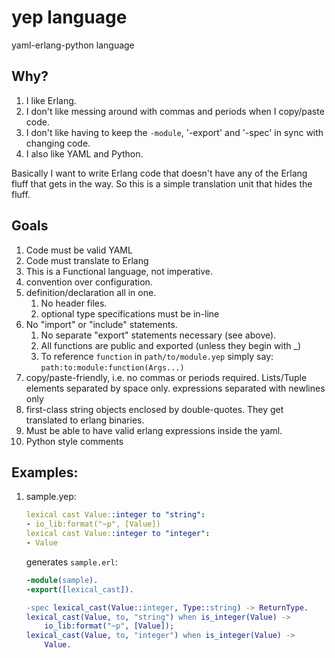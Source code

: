 yep language
===

yaml-erlang-python language

## Why?

1. I like Erlang.
1. I don't like messing around with commas and periods when I copy/paste code.
1. I don't like having to keep the `-module`, '-export' and '-spec' in sync with changing code.
1. I also like YAML and Python.

Basically I want to write Erlang code that doesn't have any of the Erlang fluff that gets in the way.
So this is a simple translation unit that hides the fluff.

## Goals
1. Code must be valid YAML
1. Code must translate to Erlang
1. This is a Functional language, not imperative.
1. convention over configuration.
1. definition/declaration all in one.
   1. No header files.  
   1. optional type specifications must be in-line
1. No "import" or "include" statements.  
   1. No separate "export" statements necessary (see above).  
   2. All functions are public and exported (unless they begin with _)  
   3. To reference `function` in `path/to/module.yep` simply say: `path:to:module:function(Args...)`
1. copy/paste-friendly, i.e. no commas or periods required.  Lists/Tuple elements separated by space only.  expressions separated with newlines only
1. first-class string objects enclosed by double-quotes.  They get translated to erlang binaries.
1. Must be able to have valid erlang expressions inside the yaml.
1. Python style comments

## Examples:
1. sample.yep:

    ```yaml
    lexical cast Value::integer to "string":
    - io_lib:format("~p", [Value])
    lexical cast Value::integer to "integer":
    - Value
    ```
   
    generates `sample.erl`:
   
    ```erlang
    -module(sample).
    -export([lexical_cast]).

    -spec lexical_cast(Value::integer, Type::string) -> ReturnType.
    lexical_cast(Value, to, "string") when is_integer(Value) ->
        io_lib:format("~p", [Value]);
    lexical_cast(Value, to, "integer") when is_integer(Value) ->
        Value.   
    ```
